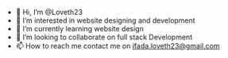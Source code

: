 - 👋 Hi, I’m @Loveth23
- 👀 I’m interested in website designing and development
- 🌱 I’m currently learning website design
- 💞️ I’m looking to collaborate on full stack Development
- 📫 How to reach me contact me on ifada.loveth23@gmail.com


<!---
Loveth23/Loveth23 is a ✨ special ✨ repository because its `README.md` (this file) appears on your GitHub profile.
You can click the Preview link to take a look at your changes.
--1->
